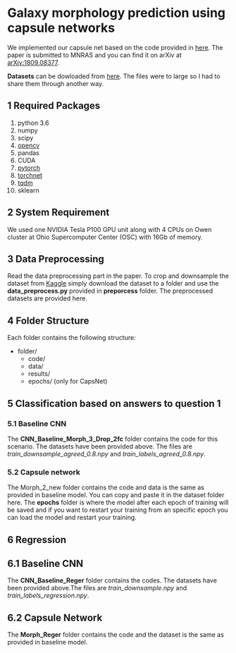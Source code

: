 # Galaxy morphology prediction using capsule networks
We implemented our capsule net based on the code provided in [here](https://github.com/gram-ai/capsule-networks). The paper is submitted to MNRAS and you can find it on arXiv at [arXiv:1809.08377](https://arxiv.org/abs/1809.08377).

**Datasets** can be dowloaded from [here](https://catmailohio-my.sharepoint.com/:f:/r/personal/rk726014_ohio_edu/Documents/data_Capsnet?csf=1&e=5Aq2OX). The files were to large so I had to share them through another way.
## 1 Required Packages
1. python 3.6
2. numpy
3. scipy
4. [opencv](https://opencv.org/)
5. pandas
6. CUDA
6. [pytorch](https://pytorch.org/)
7. [torchnet](https://github.com/pytorch/tnt)
8. [tqdm](https://github.com/tqdm/tqdm)
9. sklearn

## 2 System Requirement
We used one NVIDIA Tesla P100 GPU unit along with 4 CPUs on Owen cluster at Ohio Supercomputer Center (OSC) with 16Gb of memory.

## 3 Data Preprocessing
Read the data preprocessing part in the paper. To crop and downsample the dataset from [Kaggle](https://www.kaggle.com/c/galaxy-zoo-the-galaxy-challenge) simply download the dataset to a folder and use the **data_preprocess.py** provided in **preporcess** folder. The preprocessed datasets are provided here.

## 4 Folder Structure
Each folder contains the following structure:
- folder/
    - code/
    - data/
    - results/
    - epochs/ (only for CapsNet)

## 5 Classification based on answers to question 1
### 5.1 Baseline CNN
The **CNN_Baseline_Morph_3_Drop_2fc** folder contains the code for this scenario. The datasets have been provided above. The files are *train_downsample_agreed_0.8.npy* and *train_labels_agreed_0.8.npy*.

### 5.2 Capsule network
The Morph_2_new folder contains the code and data is the same as provided in baseline model. You can copy and paste it in the dataset folder here. The **epochs** folder is where the model after each epoch of training will be saved and if you want to restart your training from an specific epoch you can load the model and restart your training.

## 6 Regression
## 6.1 Baseline CNN
The **CNN_Baseline_Reger** folder contains the codes. The datasets have been provided above.The files are *train_downsample.npy* and *train_labels_regression.npy*.

## 6.2 Capsule Network
The **Morph_Reger** folder contains the code and the dataset is the same as provided in baseline model.
